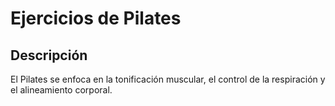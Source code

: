# Ejercicios de Pilates

## Descripción
El Pilates se enfoca en la tonificación muscular, el control de la respiración y el alineamiento corporal.

